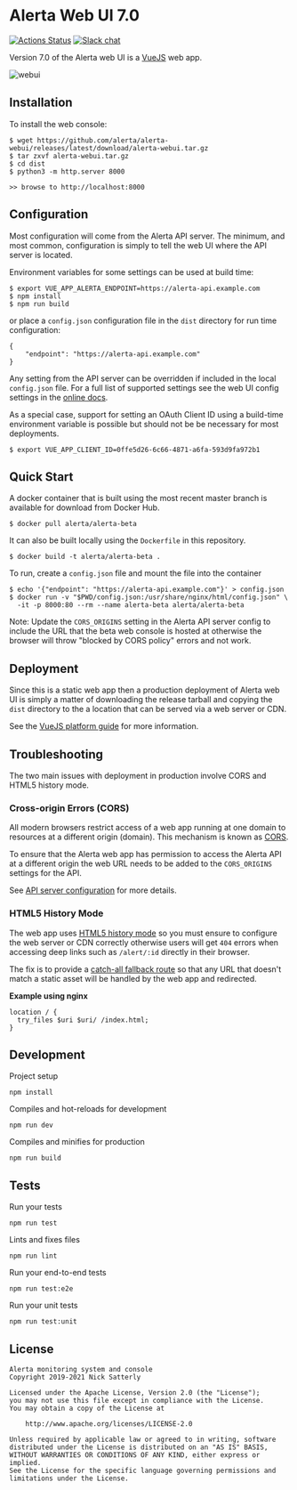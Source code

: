 Alerta Web UI 7.0
=================

[![Actions Status](https://github.com/alerta/alerta-webui/workflows/CI%20Tests/badge.svg)](https://github.com/alerta/alerta-webui/actions) [![Slack chat](https://img.shields.io/badge/chat-on%20slack-blue?logo=slack)](https://slack.alerta.dev)

Version 7.0 of the Alerta web UI is a [VueJS](https://vuejs.org/) web app.

![webui](/docs/images/alerta-webui-v7.png?raw=true&v=1)

Installation
------------

To install the web console:

    $ wget https://github.com/alerta/alerta-webui/releases/latest/download/alerta-webui.tar.gz
    $ tar zxvf alerta-webui.tar.gz
    $ cd dist
    $ python3 -m http.server 8000

    >> browse to http://localhost:8000

Configuration
-------------

Most configuration will come from the Alerta API server. The minimum,
and most common, configuration is simply to tell the web UI where the
API server is located.

Environment variables for some settings can be used at build time:

    $ export VUE_APP_ALERTA_ENDPOINT=https://alerta-api.example.com
    $ npm install
    $ npm run build

or place a `config.json` configuration file in the `dist` directory
for run time configuration:

    {
        "endpoint": "https://alerta-api.example.com"
    }

Any setting from the API server can be overridden if included in
the local `config.json` file. For a full list of supported settings
see the web UI config settings in the [online docs][1].

[1]: https://docs.alerta.io/en/latest/webui.html#configuration-from-api-server

As a special case, support for setting an OAuth Client ID using a
build-time environment variable is possible but should not be be
necessary for most deployments.

    $ export VUE_APP_CLIENT_ID=0ffe5d26-6c66-4871-a6fa-593d9fa972b1

Quick Start
-----------

A docker container that is built using the most recent master branch is
available for download from Docker Hub.

    $ docker pull alerta/alerta-beta

 It can also be built locally using the `Dockerfile` in this repository.

    $ docker build -t alerta/alerta-beta .

To run, create a `config.json` file and mount the file into the container

    $ echo '{"endpoint": "https://alerta-api.example.com"}' > config.json
    $ docker run -v "$PWD/config.json:/usr/share/nginx/html/config.json" \
      -it -p 8000:80 --rm --name alerta-beta alerta/alerta-beta

Note: Update the `CORS_ORIGINS` setting in the Alerta API server config
to include the URL that the beta web console is hosted at otherwise
the browser will throw "blocked by CORS policy" errors and not work.

Deployment
----------

Since this is a static web app then a production deployment of Alerta web UI
is simply a matter of downloading the release tarball and copying the `dist`
directory to the a location that can be served via a web server or CDN.

See the [VueJS platform guide][2] for more information.

[2]: https://cli.vuejs.org/guide/deployment.html#general-guidelines

Troubleshooting
---------------

The two main issues with deployment in production involve CORS and HTML5
history mode.

### Cross-origin Errors (CORS) ###

All modern browsers restrict access of a web app running at one domain to
resources at a different origin (domain). This mechanism is known as [CORS][3].

[3]: https://developer.mozilla.org/en-US/docs/Web/HTTP/CORS

To ensure that the Alerta web app has permission to access the Alerta API
at a different origin the web URL needs to be added to the `CORS_ORIGINS`
settings for the API.

See [API server configuration][4] for more details.

[4]: https://docs.alerta.io/en/latest/configuration.html#cors-config

### HTML5 History Mode

The web app uses [HTML5 history mode][4] so you must ensure to configure
the web server or CDN correctly otherwise users will get `404` errors when
accessing deep links such as `/alert/:id` directly in their browser.

The fix is to provide a [catch-all fallback route][5] so that any URL that
doesn't match a static asset will be handled by the web app and redirected.

**Example using nginx**
```
location / {
  try_files $uri $uri/ /index.html;
}
```

[5]: https://router.vuejs.org/guide/essentials/history-mode.html
[6]: https://router.vuejs.org/guide/essentials/history-mode.html#example-server-configurations

Development
-----------

Project setup
```
npm install
```

Compiles and hot-reloads for development
```
npm run dev
```

Compiles and minifies for production
```
npm run build
```

Tests
-----

Run your tests
```
npm run test
```

Lints and fixes files
```
npm run lint
```

Run your end-to-end tests
```
npm run test:e2e
```

Run your unit tests
```
npm run test:unit
```

License
-------

    Alerta monitoring system and console
    Copyright 2019-2021 Nick Satterly

    Licensed under the Apache License, Version 2.0 (the "License");
    you may not use this file except in compliance with the License.
    You may obtain a copy of the License at

        http://www.apache.org/licenses/LICENSE-2.0

    Unless required by applicable law or agreed to in writing, software
    distributed under the License is distributed on an "AS IS" BASIS,
    WITHOUT WARRANTIES OR CONDITIONS OF ANY KIND, either express or implied.
    See the License for the specific language governing permissions and
    limitations under the License.
